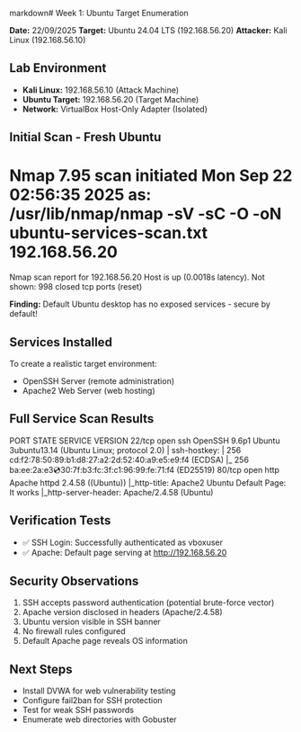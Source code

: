 markdown# Week 1: Ubuntu Target Enumeration

**Date:** 22/09/2025
**Target:** Ubuntu 24.04 LTS (192.168.56.20)
**Attacker:** Kali Linux (192.168.56.10)

## Lab Environment
- **Kali Linux:** 192.168.56.10 (Attack Machine)
- **Ubuntu Target:** 192.168.56.20 (Target Machine)
- **Network:** VirtualBox Host-Only Adapter (Isolated)

## Initial Scan - Fresh Ubuntu
# Nmap 7.95 scan initiated Mon Sep 22 02:56:35 2025 as: /usr/lib/nmap/nmap -sV -sC -O -oN ubuntu-services-scan.txt 192.168.56.20
Nmap scan report for 192.168.56.20
Host is up (0.0018s latency).
Not shown: 998 closed tcp ports (reset)

**Finding:** Default Ubuntu desktop has no exposed services - secure by default!

## Services Installed
To create a realistic target environment:
- OpenSSH Server (remote administration)
- Apache2 Web Server (web hosting)

## Full Service Scan Results
PORT   STATE SERVICE VERSION
22/tcp open  ssh     OpenSSH 9.6p1 Ubuntu 3ubuntu13.14 (Ubuntu Linux; protocol 2.0)
| ssh-hostkey: 
|   256 cd:f2:78:50:89:b1:d8:27:a2:2d:52:40:a9:e5:e9:f4 (ECDSA)
|_  256 ba:ee:2a:e3:cd:30:7f:b3:fc:3f:c1:96:99:fe:71:f4 (ED25519)
80/tcp open  http    Apache httpd 2.4.58 ((Ubuntu))
|_http-title: Apache2 Ubuntu Default Page: It works
|_http-server-header: Apache/2.4.58 (Ubuntu)

## Verification Tests
- ✅ SSH Login: Successfully authenticated as vboxuser
- ✅ Apache: Default page serving at http://192.168.56.20

## Security Observations
1. SSH accepts password authentication (potential brute-force vector)
2. Apache version disclosed in headers (Apache/2.4.58)
3. Ubuntu version visible in SSH banner
4. No firewall rules configured
5. Default Apache page reveals OS information

## Next Steps
- Install DVWA for web vulnerability testing
- Configure fail2ban for SSH protection
- Test for weak SSH passwords
- Enumerate web directories with Gobuster
